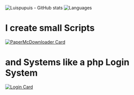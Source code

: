 ![Luispupuis - GitHub stats](https://github-readme-stats.vercel.app/api?username=Luispupuis&show=reviews,discussions_started,discussions_answered,prs_merged,prs_merged_percentage)
![Languages](https://github-readme-mwendwa.vercel.app/api/top-langs/?username=Luispupuis&layout=compact&count_private=true)
# I create small Scripts
[![PaperMcDownloader Card](https://github-readme-stats.vercel.app/api/pin/?username=Luispupuis&repo=PaperMcDownloader)](https://github.com/Luispupui/PaperMcDownloader)
# and Systems like a php Login System
[![Login Card](https://github-readme-stats.vercel.app/api/pin/?username=Luispupuis&repo=Login)](https://github.com/Luispupui/Login)
